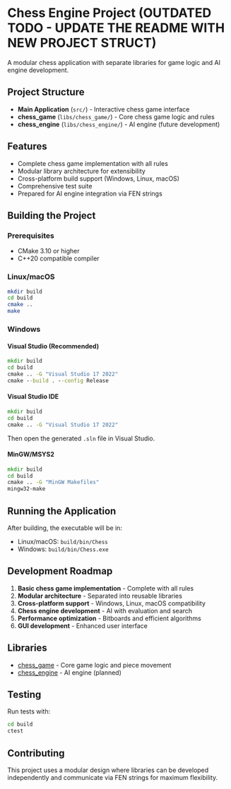 # Chess Engine Project (OUTDATED TODO - UPDATE THE README WITH NEW PROJECT STRUCT)

A modular chess application with separate libraries for game logic and AI engine development.

## Project Structure

- **Main Application** (`src/`) - Interactive chess game interface
- **chess_game** (`libs/chess_game/`) - Core chess game logic and rules
- **chess_engine** (`libs/chess_engine/`) - AI engine (future development)

## Features

- Complete chess game implementation with all rules
- Modular library architecture for extensibility
- Cross-platform build support (Windows, Linux, macOS)
- Comprehensive test suite
- Prepared for AI engine integration via FEN strings

## Building the Project

### Prerequisites
- CMake 3.10 or higher
- C++20 compatible compiler

### Linux/macOS
```bash
mkdir build
cd build
cmake ..
make
```

### Windows

#### Visual Studio (Recommended)
```cmd
mkdir build
cd build
cmake .. -G "Visual Studio 17 2022"
cmake --build . --config Release
```

#### Visual Studio IDE
```cmd
mkdir build
cd build
cmake .. -G "Visual Studio 17 2022"
```
Then open the generated `.sln` file in Visual Studio.

#### MinGW/MSYS2
```cmd
mkdir build
cd build
cmake .. -G "MinGW Makefiles"
mingw32-make
```

## Running the Application

After building, the executable will be in:
- Linux/macOS: `build/bin/Chess`
- Windows: `build/bin/Chess.exe`

## Development Roadmap

1. **Basic chess game implementation** - Complete with all rules
2. **Modular architecture** - Separated into reusable libraries
3. **Cross-platform support** - Windows, Linux, macOS compatibility
4. **Chess engine development** - AI with evaluation and search
5. **Performance optimization** - Bitboards and efficient algorithms
6. **GUI development** - Enhanced user interface

## Libraries

- [chess_game](libs/chess_game/) - Core game logic and piece movement
- [chess_engine](libs/chess_engine/) - AI engine (planned)

## Testing

Run tests with:
```bash
cd build
ctest
```

## Contributing

This project uses a modular design where libraries can be developed independently and communicate via FEN strings for maximum flexibility.
